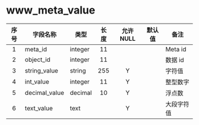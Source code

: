 www_meta_value
==============
| 序号 | 字段名称 | 类型 | 长度 | 允许 NULL | 默认值 | 备注 | 
| :---: | --- | --- | :---: | :---: | :---: | --- | 
| 1 | meta_id       | integer | 11  |   |  | Meta id | 
| 2 | object_id     | integer | 11  |   |  | 数据 id | 
| 3 | string_value  | string  | 255 | Y |  | 字符值 | 
| 4 | int_value     | integer | 11  | Y |  | 整型数字 | 
| 5 | decimal_value | decimal | 10  | Y |  | 浮点数 | 
| 6 | text_value    | text    |     | Y |  | 大段字符值 | 
